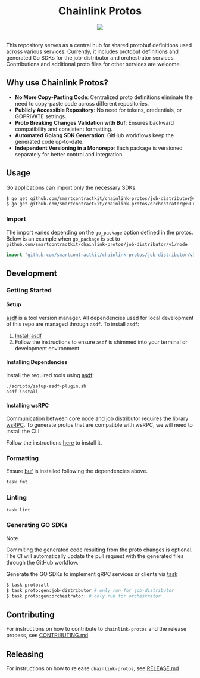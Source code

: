 <div align="center">
  <h1>Chainlink Protos</h1>
  <a><img src="https://github.com/smartcontractkit/chainlink-protos/actions/workflows/push-main.yml/badge.svg" /></a>
  <br/>
  <br/>
</div>

This repository serves as a central hub for shared protobuf definitions used across various services. Currently, it includes protobuf definitions and generated Go SDKs for the job-distributor and orchestrator services. Contributions and additional proto files for other services are welcome.

## Why use Chainlink Protos?

- **No More Copy-Pasting Code**: Centralized proto definitions eliminate the need to copy-paste code across different repositories.
- **Publicly Accessible Repository**: No need for tokens, credentials, or GOPRIVATE settings.
- **Proto Breaking Changes Validation with Buf**: Ensures backward compatibility and consistent formatting.
- **Automated Golang SDK Generation**: GitHub workflows keep the generated code up-to-date.
- **Independent Versioning in a Monorepo**: Each package is versioned separately for better control and integration.

## Usage

Go applications can import only the necessary SDKs.

```bash
$ go get github.com/smartcontractkit/chainlink-protos/job-distributor@v<LATEST_VERSION>
$ go get github.com/smartcontractkit/chainlink-protos/orchestrator@v<LATEST_VERSION>
```

### Import

The import varies depending on the `go_package` option defined in the protos.
Below is an example when `go_package` is set to `github.com/smartcontractkit/chainlink-protos/job-distributor/v1/node`

```go
import "github.com/smartcontractkit/chainlink-protos/job-distributor/v1/node"
```

## Development

### Getting Started

#### Setup

[asdf](https://asdf-vm.com/) is a tool version manager. All dependencies used for local development of this repo are
managed through `asdf`. To install `asdf`:

1. [Install asdf](https://asdf-vm.com/guide/getting-started.html)
2. Follow the instructions to ensure `asdf` is shimmed into your terminal or development environment

#### Installing Dependencies

Install the required tools using [asdf](https://asdf-vm.com/guide/getting-started.html):

```bash
./scripts/setup-asdf-plugin.sh
asdf install
```

#### Installing wsRPC

Communication between core node and job distributor requires the library [wsRPC](https://github.com/smartcontractkit/wsrpc). To generate protos that are compatible with wsRPC, we will need to install the CLI.

Follow the instructions [here](https://github.com/smartcontractkit/wsrpc?tab=readme-ov-file#set-up) to install it.

### Formatting

Ensure [buf](https://buf.build/product/cli) is installed following the dependencies above.

```bash
task fmt
```

### Linting

```bash
task lint
```

### Generating GO SDKs

> [!Note]
> Commiting the generated code resulting from the proto changes is optional. The CI will automatically update the pull request with the generated files through the GitHub workflow.

Generate the GO SDKs to implement gRPC services or clients via [task](https://taskfile.dev/installation/)

```bash
$ task proto:all
$ task proto:gen:job-distributor # only run for job-distributor
$ task proto:gen:orchestrator: # only run for orchestrator
```

## Contributing

For instructions on how to contribute to `chainlink-protos` and the release process,
see [CONTRIBUTING.md](https://github.com/smartcontractkit/chainlink-protos/blob/main/CONTRIBUTING.md)

## Releasing

For instructions on how to release `chainlink-protos`,
see [RELEASE.md](https://github.com/smartcontractkit/chainlink-protos/blob/main/RELEASE.md)
